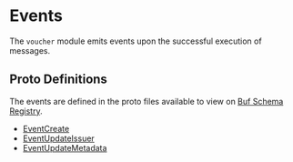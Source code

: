 # Events

The `voucher` module emits events upon the successful execution of messages.

## Proto Definitions

The events are defined in the proto files available to view on [Buf Schema Registry](https://buf.build/chora/voucher).

<!-- listed alphabetically -->

- [EventCreate](https://buf.build/chora/voucher/docs/main:chora.voucher.v1#chora.voucher.v1.EventCreate)
- [EventUpdateIssuer](https://buf.build/chora/voucher/docs/main:chora.voucher.v1#chora.voucher.v1.EventUpdateIssuer)
- [EventUpdateMetadata](https://buf.build/chora/voucher/docs/main:chora.voucher.v1#chora.voucher.v1.EventUpdateMetadata)
